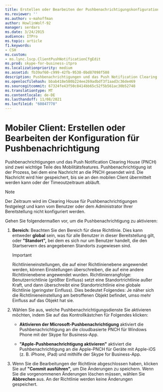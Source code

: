 ```yaml
---
title: Erstellen oder Bearbeiten der Pushbenachrichtigungskonfiguration für mobile Clients
ms.reviewer: ''
ms.author: v-mahoffman
author: HowlinWolf-92
manager: serdars
ms.date: 3/24/2015
audience: ITPro
ms.topic: article
f1.keywords:
- CSH
ms.custom:
- ms.lync.lscp.ClientPushNotificationCfgEdit
ms.prod: skype-for-business-itpro
ms.localizationpriority: medium
ms.assetid: fb39af60-c999-42fb-9538-0bd87098f508
description: Pushbenachrichtigungen und das Push Notification Clearing House (PNCH) sind zwei wichtige Teile des Mobilitätsfeatures. Pushbenachrichtigung ist der Prozess, bei dem eine Nachricht an die PNCH gesendet wird. Die Nachricht wird hier gespeichert, bis sie an den mobilen Client übermittelt werden kann oder der Timeoutzeitraum abläuft.
ms.openlocfilehash: bbab418e580b224ee269adbdf3f1aad3c36de469
ms.sourcegitcommit: 67324fe43f50c8414bb65c52f5b561ac30b52748
ms.translationtype: MT
ms.contentlocale: de-DE
ms.lasthandoff: 11/08/2021
ms.locfileid: "60847778"
---
```

# <a name="mobile-client-create-or-edit-push-notification-configuration"></a>Mobiler Client: Erstellen oder Bearbeiten der Konfiguration für Pushbenachrichtigung
 
Pushbenachrichtigungen und das Push Notification Clearing House (PNCH) sind zwei wichtige Teile des Mobilitätsfeatures. Pushbenachrichtigung ist der Prozess, bei dem eine Nachricht an die PNCH gesendet wird. Die Nachricht wird hier gespeichert, bis sie an den mobilen Client übermittelt werden kann oder der Timeoutzeitraum abläuft. 
  
> [!NOTE]
> Der Zeitraum wird im Clearing House für Pushbenachrichtigungen festgelegt und kann vom Benutzer oder dem Administrator Ihrer Bereitstellung nicht konfiguriert werden. 
  
Gehen Sie folgendermaßen vor, um die Pushbenachrichtigung zu aktivieren:
  
1. **Bereich:** Beachten Sie den Bereich für diese Richtlinie. Dies kann entweder **global** sein, was für alle Benutzer in dieser Bereitstellung gilt, oder **"Standort",** bei dem es sich nur um Benutzer handelt, die den Startservern des angegebenen Standorts zugewiesen sind.
    
    > [!IMPORTANT]
    > Richtlinieneinstellungen, die auf einer Richtlinienebene angewendet werden, können Einstellungen überschreiben, die auf eine andere Richtlinienebene angewendet wurden. Richtlinienrangfolge: Benutzerrichtlinie (größter Einfluss) setzt eine Standortrichtlinie außer Kraft, und dann überschreibt eine Standortrichtlinie eine globale Richtlinie (geringster Einfluss). Dies bedeutet Folgendes: Je näher sich die Richtlinieneinstellung am betroffenen Objekt befindet, umso mehr Einfluss auf das Objekt hat sie. 
  
2. Wählen Sie aus, welche Pushbenachrichtigungsdienste Sie aktivieren möchten, indem Sie auf das Kontrollkästchen für Folgendes klicken:
    
   - **Aktivieren der Microsoft-Pushbenachrichtigung** aktiviert die Pushbenachrichtigung an die cloudbasierte PNCH für Windows Phone mit der Skype for Business-App.
    
   - **"Apple-Pushbenachrichtigung aktivieren"** aktiviert die Pushbenachrichtigung an die Apple-PNCH für Geräte mit Apple-iOS (z. B. iPhone, iPad) und mithilfe der Skype for Business-App.
    
3. Wenn Sie die Bearbeitungen der Richtlinie abgeschlossen haben, klicken Sie auf **"Commit ausführen",** um Die Änderungen zu speichern. Wenn Sie die vorgenommenen Änderungen löschen müssen, wählen Sie **Abbrechen** aus. An der Richtlinie werden keine Änderungen gespeichert.
    

